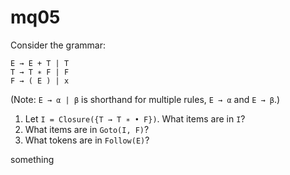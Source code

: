 # mq05

Consider the grammar:

```
E → E + T | T
T → T ∗ F | F
F → ( E ) | x
```

(Note: `E → α | β` is shorthand for multiple rules, `E → α` and `E → β`.)

1. Let `I = Closure({T → T ∗ • F})`. What items are in `I`?
1. What items are in `Goto(I, F)`?
1. What tokens are in `Follow(E)`?

something
